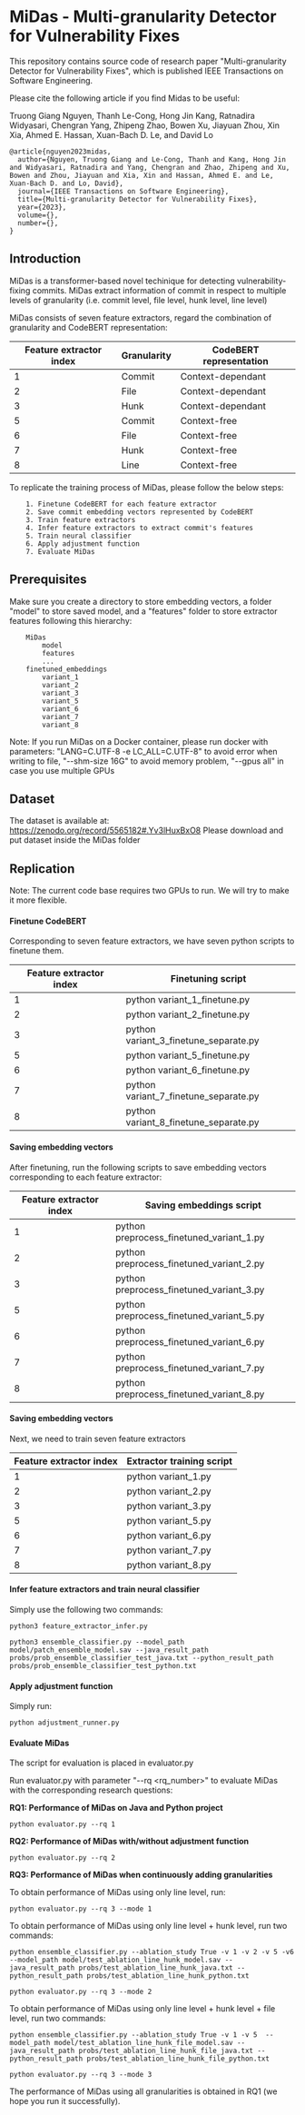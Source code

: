 # MiDas - Multi-granularity Detector for Vulnerability Fixes

This repository contains source code of research paper "Multi-granularity Detector for Vulnerability Fixes", which is published IEEE Transactions on Software Engineering.

Please cite the following article if you find Midas to be useful:

Truong Giang Nguyen, Thanh Le-Cong, Hong Jin Kang, Ratnadira Widyasari, Chengran Yang, Zhipeng
Zhao, Bowen Xu, Jiayuan Zhou, Xin Xia, Ahmed E. Hassan, Xuan-Bach D. Le, and David Lo

```
@article{nguyen2023midas,
  author={Nguyen, Truong Giang and Le-Cong, Thanh and Kang, Hong Jin and Widyasari, Ratnadira and Yang, Chengran and Zhao, Zhipeng and Xu, Bowen and Zhou, Jiayuan and Xia, Xin and Hassan, Ahmed E. and Le, Xuan-Bach D. and Lo, David},
  journal={IEEE Transactions on Software Engineering}, 
  title={Multi-granularity Detector for Vulnerability Fixes}, 
  year={2023},
  volume={},
  number={},
}
```
## Introduction
MiDas is a transformer-based novel techinique for detecting vulnerability-fixing commits. MiDas extract information of commit in respect to multiple levels of granularity (i.e. commit level, file level, hunk level, line level)

MiDas consists of seven feature extractors, regard the combination of granularity and CodeBERT representation:

| Feature extractor index | Granularity | CodeBERT representation |
|------------------|-------------|-------------------------|
| 1                | Commit      | Context-dependant       |
| 2                | File        | Context-dependant       |
| 3                | Hunk        | Context-dependant       |
| 5                | Commit      | Context-free            |
| 6                | File        | Context-free            |
| 7                | Hunk        | Context-free            |
| 8                | Line        | Context-free            |


To replicate the training process of MiDas, please follow the below steps:

        1. Finetune CodeBERT for each feature extractor
        2. Save commit embedding vectors represented by CodeBERT
        3. Train feature extractors
        4. Infer feature extractors to extract commit's features
        5. Train neural classifier
        6. Apply adjustment function 
        7. Evaluate MiDas 

## Prerequisites
Make sure you create a directory to store embedding vectors, a folder "model" to store saved model, and a "features" folder to store extractor features following this hierarchy:
```
    MiDas
        model
        features
        ...
    finetuned_embeddings
        variant_1
        variant_2
        variant_3
        variant_5
        variant_6
        variant_7
        variant_8
```

Note: If you run MiDas on a Docker container, please run docker with parameters: "LANG=C.UTF-8 -e LC_ALL=C.UTF-8" to avoid error when writing to file, "--shm-size 16G" to avoid memory problem, "--gpus all" in case you use multiple GPUs

## Dataset
The dataset is available at: https://zenodo.org/record/5565182#.Yv3lHuxBxO8
Please download and put dataset inside the MiDas folder


## Replication

Note: The current code base requires two GPUs to run. We will try to make it more flexible. 

#### Finetune CodeBERT
Corresponding to seven feature extractors, we have seven python scripts to finetune them.

| Feature extractor index | Finetuning script                     |
|------------------|---------------------------------------|
| 1                | python variant_1_finetune.py          |
| 2                | python variant_2_finetune.py          |
| 3                | python variant_3_finetune_separate.py |
| 5                | python variant_5_finetune.py          |
| 6                | python variant_6_finetune.py          |
| 7                | python variant_7_finetune_separate.py |
| 8                | python variant_8_finetune_separate.py |

#### Saving embedding vectors
After finetuning, run the following scripts to save embedding vectors corresponding to each feature extractor:

| Feature extractor index | Saving embeddings script                 |
|------------------|------------------------------------------|
| 1                | python preprocess_finetuned_variant_1.py |
| 2                | python preprocess_finetuned_variant_2.py |                    
| 3                | python preprocess_finetuned_variant_3.py |        
| 5                | python preprocess_finetuned_variant_5.py |           
| 6                | python preprocess_finetuned_variant_6.py |           
| 7                | python preprocess_finetuned_variant_7.py |  
| 8                | python preprocess_finetuned_variant_8.py |  

#### Saving embedding vectors 
Next, we need to train seven feature extractors

| Feature extractor index | Extractor training script                 |
|------------------|------------------------------------------|
| 1                | python variant_1.py |
| 2                | python variant_2.py |                    
| 3                | python variant_3.py |        
| 5                | python variant_5.py |           
| 6                | python variant_6.py |           
| 7                | python variant_7.py |  
| 8                | python variant_8.py |  


#### Infer feature extractors and train neural classifier

Simply use the following two commands:

```python3 feature_extractor_infer.py```

```python3 ensemble_classifier.py --model_path model/patch_ensemble_model.sav --java_result_path probs/prob_ensemble_classifier_test_java.txt --python_result_path probs/prob_ensemble_classifier_test_python.txt```


#### Apply adjustment function

Simply run:

```python adjustment_runner.py```

#### Evaluate MiDas

The script for evaluation is placed in evaluator.py

Run evaluator.py with parameter "--rq <rq_number>" to evaluate MiDas with the corresponding research questions:

**RQ1: Performance of MiDas on Java and Python project**

```python evaluator.py --rq 1```

**RQ2: Performance of MiDas with/without adjustment function**

```python evaluator.py --rq 2```

**RQ3: Performance of MiDas when continuously adding granularities**

To obtain performance of MiDas using only line level, run:

```python evaluator.py --rq 3 --mode 1```

To obtain performance of MiDas using only line level + hunk level, run two commands:

```python ensemble_classifier.py --ablation_study True -v 1 -v 2 -v 5 -v6  --model_path model/test_ablation_line_hunk_model.sav --java_result_path probs/test_ablation_line_hunk_java.txt --python_result_path probs/test_ablation_line_hunk_python.txt```

```python evaluator.py --rq 3 --mode 2```

To obtain performance of MiDas using only line level + hunk level + file level, run two commands:

```python ensemble_classifier.py --ablation_study True -v 1 -v 5  --model_path model/test_ablation_line_hunk_file_model.sav --java_result_path probs/test_ablation_line_hunk_file_java.txt --python_result_path probs/test_ablation_line_hunk_file_python.txt```

```python evaluator.py --rq 3 --mode 3```

The performance of MiDas using all granularities is obtained in RQ1 (we hope you run it successfully).
